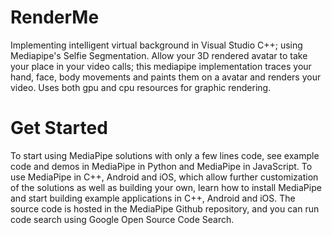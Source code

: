 # RenderMe
Implementing intelligent virtual background in Visual Studio C++; using Mediapipe's Selfie Segmentation.
Allow your 3D rendered avatar to take your place in your video calls; this mediapipe implementation traces your hand, face, body movements and paints them on a avatar and renders your video. 
Uses both gpu and cpu resources for graphic rendering. 
# Get Started
To start using MediaPipe solutions with only a few lines code, see example code and demos in MediaPipe in Python and MediaPipe in JavaScript.
To use MediaPipe in C++, Android and iOS, which allow further customization of the solutions as well as building your own, learn how to install MediaPipe and start building example applications in C++, Android and iOS.
The source code is hosted in the MediaPipe Github repository, and you can run code search using Google Open Source Code Search.
